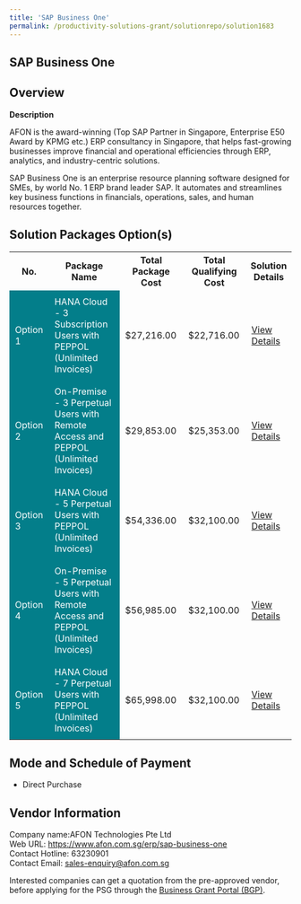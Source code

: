 ```yaml
---
title: 'SAP Business One'
permalink: /productivity-solutions-grant/solutionrepo/solution1683
---
```


## SAP Business One

## Overview

**Description**

AFON is the award-winning (Top SAP Partner in Singapore, Enterprise E50 Award by KPMG etc.) ERP consultancy in Singapore, that helps fast-growing businesses improve financial and operational efficiencies through ERP, analytics, and industry-centric solutions.

SAP Business One is an enterprise resource planning software designed for SMEs, by world No. 1 ERP brand leader SAP. It automates and streamlines key business functions in financials, operations, sales, and human resources together.

## Solution Packages Option(s)

<table>
<tr>
<th><b>No.</b></th>
<th><b>Package Name</b></th>
<th><b>Total Package Cost</b></th>
<th><b>Total Qualifying Cost</b></th>
<th><b>Solution Details</b></th>
</tr>
<tr>
<td style='padding: 10px; background-color: #037E8A; color: #FFFFFF;'>Option 1</td>
<td style='padding: 10px; background-color: #037E8A; color: #FFFFFF;'>HANA Cloud - 3 Subscription Users with PEPPOL (Unlimited Invoices)</td>
<td style='padding: 10px;'>$27,216.00</td>
<td style='padding: 10px;'>$22,716.00</td>
<td style='padding: 10px;'><a href='/images/psg/AFON_Technologies_SAP_Business_One_Desensitised_Annex3_Part1.pdf' target='_blank'>View Details</a></td>
</tr>
<tr>
<td style='padding: 10px; background-color: #037E8A; color: #FFFFFF;'>Option 2</td>
<td style='padding: 10px; background-color: #037E8A; color: #FFFFFF;'>On-Premise - 3 Perpetual Users with Remote Access and PEPPOL (Unlimited Invoices)</td>
<td style='padding: 10px;'>$29,853.00</td>
<td style='padding: 10px;'>$25,353.00</td>
<td style='padding: 10px;'><a href='/images/psg/AFON_Technologies_SAP_Business_One_Desensitised_Annex3_Part2.pdf' target='_blank'>View Details</a></td>
</tr>
<tr>
<td style='padding: 10px; background-color: #037E8A; color: #FFFFFF;'>Option 3</td>
<td style='padding: 10px; background-color: #037E8A; color: #FFFFFF;'>HANA Cloud - 5 Perpetual Users with PEPPOL (Unlimited Invoices)</td>
<td style='padding: 10px;'>$54,336.00</td>
<td style='padding: 10px;'>$32,100.00</td>
<td style='padding: 10px;'><a href='/images/psg/AFON_Technologies_SAP_Business_One_Desensitised_Annex3_Part3.pdf' target='_blank'>View Details</a></td>
</tr>
<tr>
<td style='padding: 10px; background-color: #037E8A; color: #FFFFFF;'>Option 4</td>
<td style='padding: 10px; background-color: #037E8A; color: #FFFFFF;'>On-Premise - 5 Perpetual Users with Remote Access and PEPPOL (Unlimited Invoices)</td>
<td style='padding: 10px;'>$56,985.00</td>
<td style='padding: 10px;'>$32,100.00</td>
<td style='padding: 10px;'><a href='/images/psg/AFON_Technologies_SAP_Business_One_Desensitised_Annex3_Part4.pdf' target='_blank'>View Details</a></td>
</tr>
<tr>
<td style='padding: 10px; background-color: #037E8A; color: #FFFFFF;'>Option 5</td>
<td style='padding: 10px; background-color: #037E8A; color: #FFFFFF;'>HANA Cloud - 7 Perpetual Users with PEPPOL (Unlimited Invoices)</td>
<td style='padding: 10px;'>$65,998.00</td>
<td style='padding: 10px;'>$32,100.00</td>
<td style='padding: 10px;'><a href='/images/psg/AFON_Technologies_SAP_Business_One_Desensitised_Annex3_Part5.pdf' target='_blank'>View Details</a></td>
</tr>
</table>

## Mode and Schedule of Payment

 - Direct Purchase

## Vendor Information

 Company name:AFON Technologies Pte Ltd<br>Web URL: https://www.afon.com.sg/erp/sap-business-one <br>Contact Hotline: 63230901 <br>Contact Email: sales-enquiry@afon.com.sg 

Interested companies can get a quotation from the pre-approved vendor, before applying for the PSG through the <a href='https://www.businessgrants.gov.sg/' target='_blank' rel='noopener'>Business Grant Portal (BGP)</a>.

<script src="/jquery/resize-tables.js"></script>

